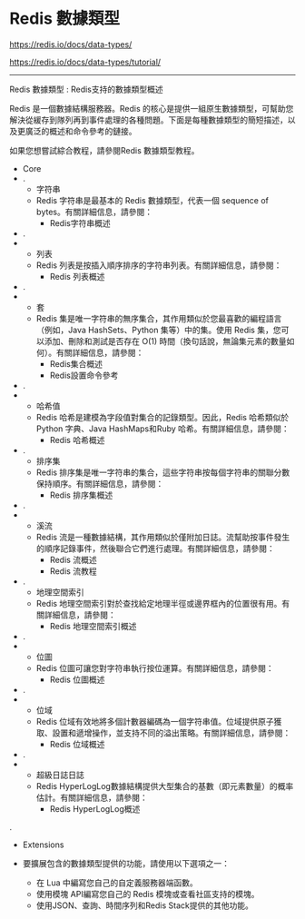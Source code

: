 # Redis 數據類型

https://redis.io/docs/data-types/

https://redis.io/docs/data-types/tutorial/

---

Redis 數據類型 : Redis支持的數據類型概述

Redis 是一個數據結構服務器。Redis 的核心是提供一組原生數據類型，可幫助您解決從緩存到隊列再到事件處理的各種問題。下面是每種數據類型的簡短描述，以及更廣泛的概述和命令參考的鏈接。

如果您想嘗試綜合教程，請參閱Redis 數據類型教程。

- Core
- .
  - 字符串
  - Redis 字符串是最基本的 Redis 數據類型，代表一個 sequence of bytes。有關詳細信息，請參閱： 
    - Redis字符串概述
- .
-
  - 列表 
  - Redis 列表是按插入順序排序的字符串列表。有關詳細信息，請參閱： 
    - Redis 列表概述 
- .
-
  - 套 
  - Redis 集是唯一字符串的無序集合，其作用類似於您最喜歡的編程語言（例如，Java HashSets、Python 集等）中的集。使用 Redis 集，您可以添加、刪除和測試是否存在 O(1) 時間（換句話說，無論集元素的數量如何）。有關詳細信息，請參閱：
    - Redis集合概述
    - Redis設置命令參考
- .
- 
  - 哈希值 
  - Redis 哈希是建模為字段值對集合的記錄類型。因此，Redis 哈希類似於Python 字典、Java HashMaps和Ruby 哈希。有關詳細信息，請參閱：
    - Redis 哈希概述
- .
  - 排序集 
  - Redis 排序集是唯一字符串的集合，這些字符串按每個字符串的關聯分數保持順序。有關詳細信息，請參閱：
    - Redis 排序集概述
- .
- 
  - 溪流 
  - Redis 流是一種數據結構，其作用類似於僅附加日誌。流幫助按事件發生的順序記錄事件，然後聯合它們進行處理。有關詳細信息，請參閱：
    - Redis 流概述
    - Redis 流教程
- .
  - 地理空間索引
  - Redis 地理空間索引對於查找給定地理半徑或邊界框內的位置很有用。有關詳細信息，請參閱：
    - Redis 地理空間索引概述
- .
- 
  - 位圖
  - Redis 位圖可讓您對字符串執行按位運算。有關詳細信息，請參閱：
    - Redis 位圖概述
- .
- 
  - 位域
  - Redis 位域有效地將多個計數器編碼為一個字符串值。位域提供原子獲取、設置和遞增操作，並支持不同的溢出策略。有關詳細信息，請參閱：
    - Redis 位域概述
- .
- 
  - 超級日誌日誌
  - Redis HyperLogLog數據結構提供大型集合的基數（即元素數量）的概率估計。有關詳細信息，請參閱：
    - Redis HyperLogLog概述

.

- Extensions

- 要擴展包含的數據類型提供的功能，請使用以下選項之一：
  - 在 Lua 中編寫您自己的自定義服務器端函數。
  - 使用模塊 API編寫您自己的 Redis 模塊或查看社區支持的模塊。
  - 使用JSON、查詢、時間序列和Redis Stack提供的其他功能。



